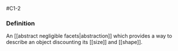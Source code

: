 #C1-2

### Definition
An [[abstract negligible facets|abstraction]] which provides a way to describe an object discounting its [[size]] and [[shape]].

